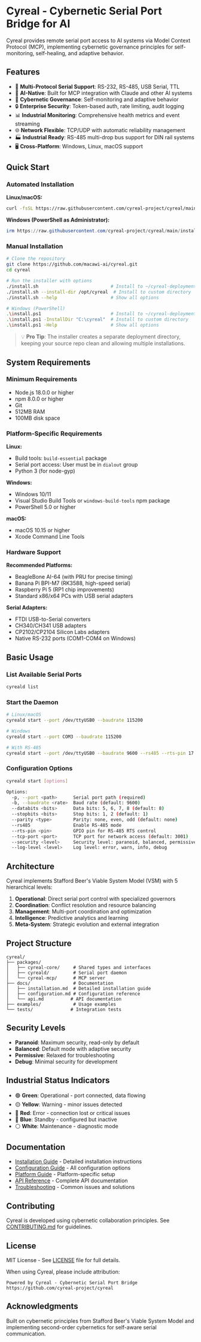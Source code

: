 # Cyreal - Cybernetic Serial Port Bridge for AI

Cyreal provides remote serial port access to AI systems via Model Context Protocol (MCP), implementing cybernetic governance principles for self-monitoring, self-healing, and adaptive behavior.

## Features

- 🔌 **Multi-Protocol Serial Support**: RS-232, RS-485, USB Serial, TTL
- 🤖 **AI-Native**: Built for MCP integration with Claude and other AI systems
- 🔄 **Cybernetic Governance**: Self-monitoring and adaptive behavior
- 🔒 **Enterprise Security**: Token-based auth, rate limiting, audit logging
- 📊 **Industrial Monitoring**: Comprehensive health metrics and event streaming
- 🌐 **Network Flexible**: TCP/UDP with automatic reliability management
- 🏭 **Industrial Ready**: RS-485 multi-drop bus support for DIN rail systems
- 🖥️ **Cross-Platform**: Windows, Linux, macOS support

## Quick Start

### Automated Installation

**Linux/macOS:**
```bash
curl -fsSL https://raw.githubusercontent.com/cyreal-project/cyreal/main/install.sh | bash
```

**Windows (PowerShell as Administrator):**
```powershell
irm https://raw.githubusercontent.com/cyreal-project/cyreal/main/install.ps1 | iex
```

### Manual Installation

```bash
# Clone the repository
git clone https://github.com/macawi-ai/cyreal.git
cd cyreal

# Run the installer with options
./install.sh                           # Install to ~/cyreal-deployment
./install.sh --install-dir /opt/cyreal  # Install to custom directory
./install.sh --help                    # Show all options

# Windows (PowerShell)
.\install.ps1                          # Install to ~/cyreal-deployment
.\install.ps1 -InstallDir "C:\cyreal"  # Install to custom directory
.\install.ps1 -Help                    # Show all options
```

> 💡 **Pro Tip**: The installer creates a separate deployment directory, keeping your source repo clean and allowing multiple installations.

## System Requirements

### Minimum Requirements
- Node.js 18.0.0 or higher
- npm 8.0.0 or higher
- Git
- 512MB RAM
- 100MB disk space

### Platform-Specific Requirements

**Linux:**
- Build tools: `build-essential` package
- Serial port access: User must be in `dialout` group
- Python 3 (for node-gyp)

**Windows:**
- Windows 10/11
- Visual Studio Build Tools or `windows-build-tools` npm package
- PowerShell 5.0 or higher

**macOS:**
- macOS 10.15 or higher
- Xcode Command Line Tools

### Hardware Support

**Recommended Platforms:**
- BeagleBone AI-64 (with PRU for precise timing)
- Banana Pi BPI-M7 (RK3588, high-speed serial)
- Raspberry Pi 5 (RP1 chip improvements)
- Standard x86/x64 PCs with USB serial adapters

**Serial Adapters:**
- FTDI USB-to-Serial converters
- CH340/CH341 USB adapters
- CP2102/CP2104 Silicon Labs adapters
- Native RS-232 ports (COM1-COM4 on Windows)

## Basic Usage

### List Available Serial Ports
```bash
cyreald list
```

### Start the Daemon
```bash
# Linux/macOS
cyreald start --port /dev/ttyUSB0 --baudrate 115200

# Windows
cyreald start --port COM3 --baudrate 115200

# With RS-485
cyreald start --port /dev/ttyUSB0 --baudrate 9600 --rs485 --rts-pin 17
```

### Configuration Options

```bash
cyreald start [options]

Options:
  -p, --port <path>      Serial port path (required)
  -b, --baudrate <rate>  Baud rate (default: 9600)
  --databits <bits>      Data bits: 5, 6, 7, 8 (default: 8)
  --stopbits <bits>      Stop bits: 1, 2 (default: 1)
  --parity <type>        Parity: none, even, odd (default: none)
  --rs485                Enable RS-485 mode
  --rts-pin <pin>        GPIO pin for RS-485 RTS control
  --tcp-port <port>      TCP port for network access (default: 3001)
  --security <level>     Security level: paranoid, balanced, permissive, debug
  --log-level <level>    Log level: error, warn, info, debug
```

## Architecture

Cyreal implements Stafford Beer's Viable System Model (VSM) with 5 hierarchical levels:

1. **Operational**: Direct serial port control with specialized governors
2. **Coordination**: Conflict resolution and resource balancing
3. **Management**: Multi-port coordination and optimization
4. **Intelligence**: Predictive analytics and learning
5. **Meta-System**: Strategic evolution and external integration

## Project Structure

```
cyreal/
├── packages/
│   ├── cyreal-core/     # Shared types and interfaces
│   ├── cyreald/         # Serial port daemon
│   └── cyreal-mcp/      # MCP server
├── docs/                # Documentation
│   ├── installation.md  # Detailed installation guide
│   ├── configuration.md # Configuration reference
│   └── api.md          # API documentation
├── examples/            # Usage examples
└── tests/              # Integration tests
```

## Security Levels

- **Paranoid**: Maximum security, read-only by default
- **Balanced**: Default mode with adaptive security
- **Permissive**: Relaxed for troubleshooting
- **Debug**: Minimal security for development

## Industrial Status Indicators

- 🟢 **Green**: Operational - port connected, data flowing
- 🟡 **Yellow**: Warning - minor issues detected
- 🔴 **Red**: Error - connection lost or critical issues
- 🔵 **Blue**: Standby - configured but inactive
- ⚪ **White**: Maintenance - diagnostic mode

## Documentation

- [Installation Guide](docs/installation.md) - Detailed installation instructions
- [Configuration Guide](docs/configuration.md) - All configuration options
- [Platform Guide](docs/platforms.md) - Platform-specific setup
- [API Reference](docs/api.md) - Complete API documentation
- [Troubleshooting](docs/troubleshooting.md) - Common issues and solutions

## Contributing

Cyreal is developed using cybernetic collaboration principles. See [CONTRIBUTING.md](CONTRIBUTING.md) for guidelines.

## License

MIT License - See [LICENSE](LICENSE) file for full details.

When using Cyreal, please include attribution:
```
Powered by Cyreal - Cybernetic Serial Port Bridge
https://github.com/cyreal-project/cyreal
```

## Acknowledgments

Built on cybernetic principles from Stafford Beer's Viable System Model and implementing second-order cybernetics for self-aware serial communication.